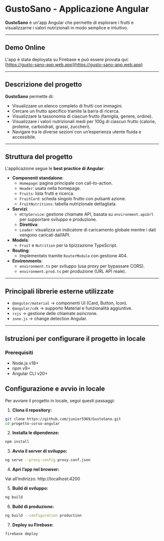 # GustoSano - Applicazione Angular

**GustoSano** è un'app Angular che permette di esplorare i frutti e visualizzarne i valori nutrizionali in modo semplice e intuitivo.

---

## Demo Online

L'app è stata deployata su Firebase e può essere provata qui:  
[https://gusto-sano-app.web.app](https://gusto-sano-app.web.app)

---

## Descrizione del progetto

**GustoSano** permette di:

- Visualizzare un elenco completo di frutti con immagini.
- Cercare un frutto specifico tramite la barra di ricerca.
- Visualizzare la tassonomia di ciascun frutto (famiglia, genere, ordine).
- Visualizzare i valori nutrizionali medi per 100g di ciascun frutto (calorie, proteine, carboidrati, grassi, zuccheri).
- Navigare tra le diverse sezioni con un’esperienza utente fluida e accessibile.

---

## Struttura del progetto

L'applicazione segue le **best practice di Angular**:

- **Componenti standalone**:
  - `Homepage`: pagina principale con call-to-action.
  - `Header`: usata nella homepage.
  - `Fruits`: lista frutti e ricerca.
  - `FruitCard`: scheda singolo frutto con pulsanti azione.
  - `FruitNutritions`: tabella nutrizionale dettagliata.
- **Servizi**:
  - `HttpService`: gestione chiamate API, basata su `environment.apiUrl` per supportare sviluppo e produzione.
  - **Direttiva**: 
  - `Loader`: visualizza un indicatore di caricamento globale mentre i dati vengono caricati dall’API.
- **Models**:
  - `Fruit` e `Nutrition` per la tipizzazione TypeScript.
- **Routing**:
  - Implementato tramite `RouterModule` con gestione 404.
- **Environments**:
  - `environment.ts` per sviluppo (usa proxy per bypassare CORS).
  - `environment.prod.ts` per produzione (URL API reale).

---

## Principali librerie esterne utilizzate

- `@angular/material` → componenti UI (Card, Button, Icon).  
- `@angular/cdk` → supporto Material e funzionalità aggiuntive.  
- `rxjs` → gestione delle chiamate asincrone.  
- `zone.js` → change detection Angular.  

---

## Istruzioni per configurare il progetto in locale

### Prerequisiti

- Node.js v18+  
- npm v9+  
- Angular CLI v20+  


## Configurazione e avvio in locale

Per avviare il progetto in locale, segui questi passaggi:

1. **Clona il repository:**

```bash
git clone https://github.com/junior5969/GustoSano.git
cd progetto-corso-angular
```

2. **Installa le dipendenze:**

```bash
npm install
```

3. **Avvia il server di sviluppo:**

```bash
ng serve --proxy-config proxy.conf.json
```

4. **Apri l’app nel browser:**

Vai all’indirizzo: http://localhost:4200


5. **Build di sviluppo:**

```bash
ng build
```

6. **Build di produzione:**

```bash
ng build --configuration production
```

7. **Deploy su Firebase:**

```bash
firebase deploy
```